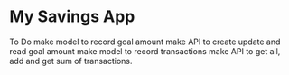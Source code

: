 # My Savings App

To Do
make model to record goal amount
make API to create update and read goal amount
make model to record transactions
make API to get all, add and get sum of transactions.
 